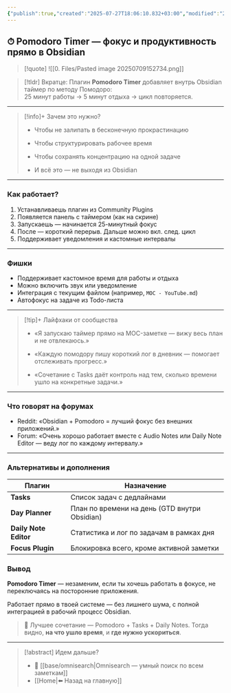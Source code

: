 ```yaml
---
{"publish":true,"created":"2025-07-27T18:06:10.832+03:00","modified":"2025-08-02T13:24:44.122+03:00","cssclasses":""}
---
```


## ⏱ Pomodoro Timer — фокус и продуктивность прямо в Obsidian

>[!quote] ![[0. Files/Pasted image 20250709152734.png]]

> [!tldr] Вкратце:
> Плагин **Pomodoro Timer** добавляет внутрь Obsidian таймер по методу Помодоро:  
25 минут работы → 5 минут отдыха → цикл повторяется. 

---

> [!info]+ Зачем это нужно?
> 
> - Чтобы не залипать в бесконечную прокрастинацию
>     
> - Чтобы структурировать рабочее время
>     
> - Чтобы сохранять концентрацию на одной задаче
>     
> - И всё это — не выходя из Obsidian
>     

---

### Как работает?

1. Устанавливаешь плагин из Community Plugins
2. Появляется панель с таймером (как на скрине)
3. Запускаешь — начинается 25-минутный фокус
4. После — короткий перерыв. Дальше можно вкл. след. цикл
5. Поддерживает уведомления и кастомные интервалы

---

### Фишки

- Поддерживает кастомное время для работы и отдыха
- Можно включить звук или уведомление
- Интеграция с текущим файлом (например, `MOC - YouTube.md`)
- Автофокус на задаче из Todo-листа

---

> [!tip]+ Лайфхаки от сообщества
> 
> - «Я запускаю таймер прямо на MOC-заметке — вижу весь план и не отвлекаюсь.»
>     
> - «Каждую помодору пишу короткий лог в дневник — помогает отслеживать прогресс.»
>     
> - «Сочетание с Tasks даёт контроль над тем, сколько времени ушло на конкретные задачи.»
>     

---

### Что говорят на форумах

- Reddit: «Obsidian + Pomodoro = лучший фокус без внешних приложений.»
- Forum: «Очень хорошо работает вместе с Audio Notes или Daily Note Editor — веду лог по каждому интервалу.»

---

### Альтернативы и дополнения

|Плагин|Назначение|
|---|---|
|**Tasks**|Список задач с дедлайнами|
|**Day Planner**|План по времени на день (GTD внутри Obsidian)|
|**Daily Note Editor**|Статистика и лог по задачам в рамках дня|
|**Focus Plugin**|Блокировка всего, кроме активной заметки|
### Вывод

**Pomodoro Timer** — незаменим, если ты хочешь работать в фокусе, не переключаясь на посторонние приложения.  

Работает прямо в твоей системе — без лишнего шума, с полной интеграцией в рабочий процесс Obsidian.

> 🔁 Лучшее сочетание — Pomodoro + Tasks + Daily Notes. Тогда видно, **на что ушло время**, и **где нужно ускориться**.


---
> [!abstract] Идем дальше?
> - 🧠 [[base/omnisearch\|Omnisearch — умный поиск по всем заметкам]]
> - [[Home\|⬅️ Назад на главную]]